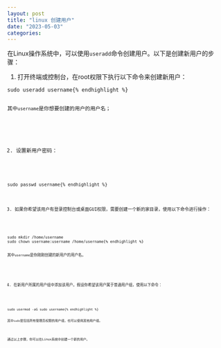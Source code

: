 ```yaml
---
layout: post
title: "linux 创建用户"
date: "2023-05-03"
categories: 
---
```

<div id="rtf5767">
<div>
<p>在Linux操作系统中，可以使用<code>useradd</code>命令创建用户。以下是创建新用户的步骤：</p>

<ol>
	<li>打开终端或控制台，在root权限下执行以下命令来创建新用户：</li>
</ol>

<pre>
<code>sudo useradd username{% endhighlight %}

<p>其中<code>username</code>是你想要创建的用户的用户名；</p>

<ol start="2">
	<li>设置新用户密码：</li>
</ol>

<pre>
<code>sudo passwd username{% endhighlight %}

<ol start="3">
	<li>如果你希望该用户有登录控制台或桌面GUI权限，需要创建一个新的家目录，使用以下命令进行操作：</li>
</ol>

<pre>
<code>sudo mkdir /home/username
sudo chown username:username /home/username{% endhighlight %}

<p>其中<code>username</code>是你刚刚创建的新用户的用户名。</p>

<ol start="4">
	<li>在新用户所属的用户组中添加该用户。假设你希望该用户属于普通用户组，使用以下命令：</li>
</ol>

<pre>
<code>sudo usermod -aG sudo username{% endhighlight %}

<p>其中<code>sudo</code>是包括所有管理员权限的用户组，也可以使用其他用户组。</p>

<p>通过以上步骤，你可以在Linux系统中创建一个新的用户。</p>
</div>
</div>

